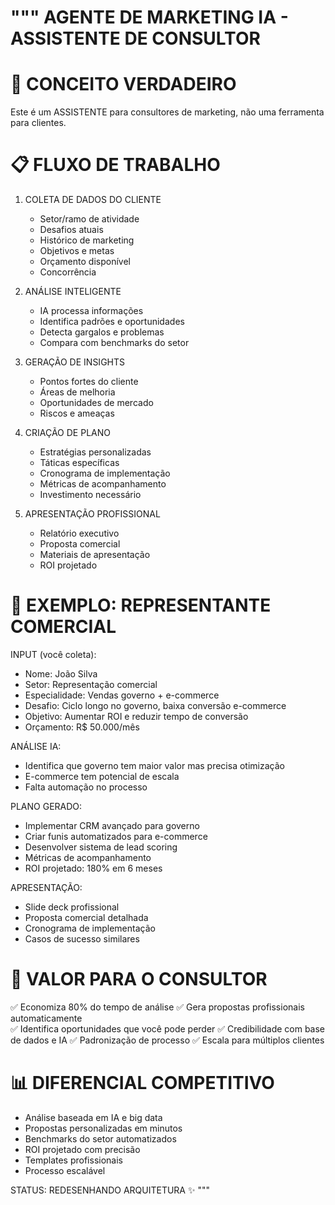 """
AGENTE DE MARKETING IA - ASSISTENTE DE CONSULTOR
===============================================

🎯 CONCEITO VERDADEIRO
=====================

Este é um ASSISTENTE para consultores de marketing, não uma ferramenta para clientes.

📋 FLUXO DE TRABALHO
===================

1. COLETA DE DADOS DO CLIENTE
   - Setor/ramo de atividade
   - Desafios atuais
   - Histórico de marketing
   - Objetivos e metas
   - Orçamento disponível
   - Concorrência

2. ANÁLISE INTELIGENTE
   - IA processa informações
   - Identifica padrões e oportunidades
   - Detecta gargalos e problemas
   - Compara com benchmarks do setor

3. GERAÇÃO DE INSIGHTS
   - Pontos fortes do cliente
   - Áreas de melhoria
   - Oportunidades de mercado
   - Riscos e ameaças

4. CRIAÇÃO DE PLANO
   - Estratégias personalizadas
   - Táticas específicas
   - Cronograma de implementação
   - Métricas de acompanhamento
   - Investimento necessário

5. APRESENTAÇÃO PROFISSIONAL
   - Relatório executivo
   - Proposta comercial
   - Materiais de apresentação
   - ROI projetado

🏢 EXEMPLO: REPRESENTANTE COMERCIAL
==================================

INPUT (você coleta):
- Nome: João Silva
- Setor: Representação comercial
- Especialidade: Vendas governo + e-commerce
- Desafio: Ciclo longo no governo, baixa conversão e-commerce
- Objetivo: Aumentar ROI e reduzir tempo de conversão
- Orçamento: R$ 50.000/mês

ANÁLISE IA:
- Identifica que governo tem maior valor mas precisa otimização
- E-commerce tem potencial de escala
- Falta automação no processo

PLANO GERADO:
- Implementar CRM avançado para governo
- Criar funis automatizados para e-commerce
- Desenvolver sistema de lead scoring
- Métricas de acompanhamento
- ROI projetado: 180% em 6 meses

APRESENTAÇÃO:
- Slide deck profissional
- Proposta comercial detalhada
- Cronograma de implementação
- Casos de sucesso similares

🎯 VALOR PARA O CONSULTOR
========================

✅ Economiza 80% do tempo de análise
✅ Gera propostas profissionais automaticamente  
✅ Identifica oportunidades que você pode perder
✅ Credibilidade com base de dados e IA
✅ Padronização de processo
✅ Escala para múltiplos clientes

📊 DIFERENCIAL COMPETITIVO
=========================

- Análise baseada em IA e big data
- Propostas personalizadas em minutos
- Benchmarks do setor automatizados
- ROI projetado com precisão
- Templates profissionais
- Processo escalável

STATUS: REDESENHANDO ARQUITETURA ✨
"""
